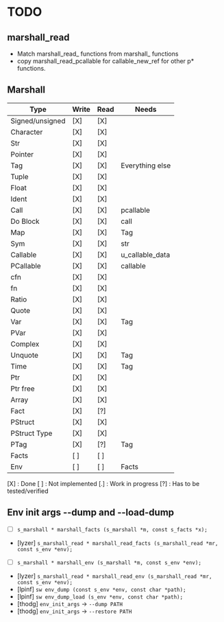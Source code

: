 # TODO

## marshall_read
 - Match marshall\_read_ functions from marshall_ functions
 - copy marshall_read_pcallable for callable_new_ref for
   other p* functions.

## Marshall

|       Type      | Write  |  Read  |      Needs      |
| --------------- | ------ | ------ | --------------- |
| Signed/unsigned |  [X]   |  [X]   |
| Character       |  [X]   |  [X]   |
| Str             |  [X]   |  [X]   |
| Pointer         |  [X]   |  [X]   |
| Tag             |  [X]   |  [X]   | Everything else |
| Tuple           |  [X]   |  [X]   |
| Float           |  [X]   |  [X]   |
| Ident           |  [X]   |  [X]   |
| Call            |  [X]   |  [X]   | pcallable       |
| Do Block        |  [X]   |  [X]   | call            |
| Map             |  [X]   |  [X]   | Tag             |
| Sym             |  [X]   |  [X]   | str
| Callable        |  [X]   |  [X]   | u_callable_data |
| PCallable       |  [X]   |  [X]   | callable        |
| cfn             |  [X]   |  [X]   |
| fn              |  [X]   |  [X]   |
| Ratio           |  [X]   |  [X]   |
| Quote           |  [X]   |  [X]   |
| Var             |  [X]   |  [X]   | Tag             |
| PVar            |  [X]   |  [X]   |
| Complex         |  [X]   |  [X]   |
| Unquote         |  [X]   |  [X]   | Tag             |
| Time            |  [X]   |  [X]   | Tag             |
| Ptr             |  [X]   |  [X]   |
| Ptr free        |  [X]   |  [X]   |
| Array           |  [X]   |  [X]   |
| Fact            |  [X]   |  [?]   |
| PStruct         |  [X]   |  [X]   |
| PStruct Type    |  [X]   |  [X]   |
| PTag            |  [X]   |  [?]   | Tag             |
| Facts           |  [ ]   |  [ ]   |
| Env             |  [ ]   |  [ ]   | Facts           |

[X] : Done
[ ] : Not implemented
[.] : Work in progress
[?] : Has to be tested/verified


## Env init args --dump and --load-dump

 - [ ] `s_marshall * marshall_facts (s_marshall *m, const s_facts *x);`
 - [lyzer] `s_marshall_read * marshall_read_facts (s_marshall_read *mr, const s_env *env);`
 - [ ] `s_marshall * marshall_env (s_marshall *m, const s_env *env);`
 - [lyzer] `s_marshall_read * marshall_read_env (s_marshall_read *mr, const s_env *env);`
 - [lpinf] `sw env_dump (const s_env *env, const char *path);`
 - [lpinf] `sw env_dump_load (s_env *env, const char *path);`
 - [thodg] `env_init_args` → `--dump PATH`
 - [thodg] `env_init_args` → `--restore PATH`
